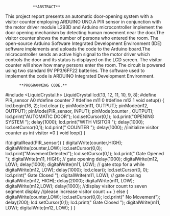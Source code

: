                 **ABSTRACT**
This project report presents an automatic door-opening system with a visitor counter employing ARDUINO UNO.A PIR sensor in conjunction with the motor driver module 
L293D and Arduino microcontroller implement the door opening mechanism by detecting human movement near the door.The visitor counter shows the number of persons who entered the room.
The open-source Arduino Software Integrated Development Environment (IDE) software implements and uploads the code to the Arduino board.The microcontroller sends an active high signal to the motor driver which controls the door and its status is displayed on the LCD screen.
The visitor counter will show how many persons enter the room. The circuit is powered using two standard 9V PP3/6FF22 batteries. The software used to implement the code is ARDUINO Integrated Development Environment.

          **PROGRAMMING CODE.**
#include <LiquidCrystal.h>
 LiquidCrystal lcd(13, 12, 11, 10, 9, 8); 
#define PIR_sensor A0
#define counter 7
#define m11 0
#define m12 1
void setup()
{
lcd.begin(16, 2);
 lcd.clear ();
 pinMode(m11, OUTPUT);
 pinMode(m12, OUTPUT);
 pinMode(PIR_sensor, INPUT);
 pinMode(counter , OUTPUT);
 lcd.print("AUTOMATIC DOOR");
 lcd.setCursor(0,1);
 lcd.print("OPENING SYSTEM ");
 delay(1000);
 lcd.print("WITH VISITOR ");
 delay(1000);
lcd.setCursor(0,1);
 lcd.print(" COUNTER ");
delay(1000);
 //initialize visitor counter as int visitor =0
 }
 void loop()
{
 
 if(digitalRead(PIR_sensor))
{
 digitalWrite(counter,HIGH);
 digitalWrite(counter,LOW);
 lcd.setCursor(0,0);
 lcd.print("MovementDetected");
 lcd.setCursor(0,1);
 lcd.print(" Gate Opened ");
 digitalWrite(m11, HIGH); // gate opening
 delay(1000);
 digitalWrite(m12, LOW);
 delay(1000);
 digitalWrite(m11, LOW); // gate stop for a while
 digitalWrite(m12, LOW);
 delay(1000);
 lcd.clear();
 lcd.setCursor(0, 0);
 lcd.print(" Gate Closed ");
 digitalWrite(m11, LOW); // gate closing
 digitalWrite(m12, HIGH);
 delay(2000);
 digitalWrite(m11, LOW);
 digitalWrite(m12,LOW);
 delay(1000);
 //display visitor count to seven segment display
 //please increase visitor count ++
}
 else
{
 digitalWrite(counter,LOW);
 lcd.setCursor(0,0);
 lcd.print(" No Movement");
 delay(200);
 lcd.setCursor(0,1);
 lcd.print(" Gate Closed ");
 digitalWrite(m11, LOW);
 digitalWrite(m12, LOW); }
}

